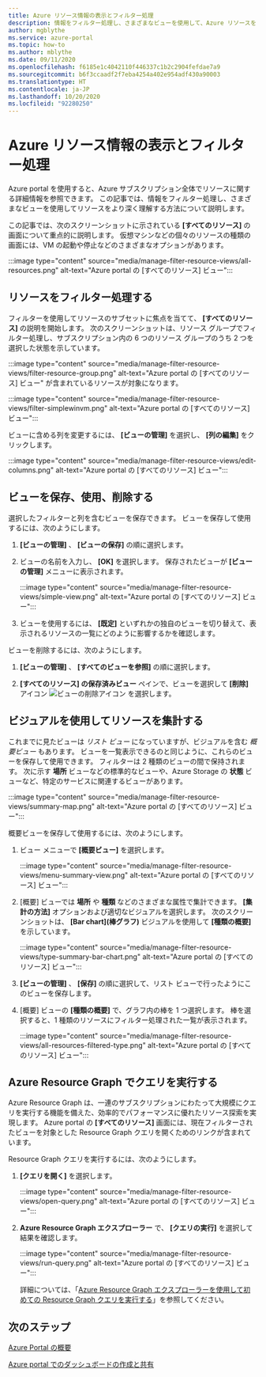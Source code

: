 ```yaml
---
title: Azure リソース情報の表示とフィルター処理
description: 情報をフィルター処理し、さまざまなビューを使用して、Azure リソースをより深く理解します。
author: mgblythe
ms.service: azure-portal
ms.topic: how-to
ms.author: mblythe
ms.date: 09/11/2020
ms.openlocfilehash: f6185e1c4042110f446337c1b2c2904fefdae7a9
ms.sourcegitcommit: b6f3ccaadf2f7eba4254a402e954adf430a90003
ms.translationtype: HT
ms.contentlocale: ja-JP
ms.lasthandoff: 10/20/2020
ms.locfileid: "92280250"
---
```

# <a name="view-and-filter-azure-resource-information"></a>Azure リソース情報の表示とフィルター処理

Azure portal を使用すると、Azure サブスクリプション全体でリソースに関する詳細情報を参照できます。 この記事では、情報をフィルター処理し、さまざまなビューを使用してリソースをより深く理解する方法について説明します。

この記事では、次のスクリーンショットに示されている **[すべてのリソース]** の画面について重点的に説明します。 仮想マシンなどの個々のリソースの種類の画面には、VM の起動や停止などのさまざまなオプションがあります。

:::image type="content" source="media/manage-filter-resource-views/all-resources.png" alt-text="Azure portal の [すべてのリソース] ビュー":::

## <a name="filter-resources"></a>リソースをフィルター処理する

フィルターを使用してリソースのサブセットに焦点を当てて、 **[すべてのリソース]** の説明を開始します。 次のスクリーンショットは、リソース グループでフィルター処理し、サブスクリプション内の 6 つのリソース グループのうち 2 つを選択した状態を示しています。

:::image type="content" source="media/manage-filter-resource-views/filter-resource-group.png" alt-text="Azure portal の [すべてのリソース] ビュー" が含まれているリソースが対象になります。

:::image type="content" source="media/manage-filter-resource-views/filter-simplewinvm.png" alt-text="Azure portal の [すべてのリソース] ビュー":::

ビューに含める列を変更するには、 **[ビューの管理]** を選択し、 **[列の編集]** をクリックします。

:::image type="content" source="media/manage-filter-resource-views/edit-columns.png" alt-text="Azure portal の [すべてのリソース] ビュー":::

## <a name="save-use-and-delete-views"></a>ビューを保存、使用、削除する

選択したフィルターと列を含むビューを保存できます。 ビューを保存して使用するには、次のようにします。

1. **[ビューの管理]** 、 **[ビューの保存]** の順に選択します。

1. ビューの名前を入力し、 **[OK]** を選択します。 保存されたビューが **[ビューの管理]** メニューに表示されます。

    :::image type="content" source="media/manage-filter-resource-views/simple-view.png" alt-text="Azure portal の [すべてのリソース] ビュー":::

1. ビューを使用するには、 **[既定]** といずれかの独自のビューを切り替えて、表示されるリソースの一覧にどのように影響するかを確認します。

ビューを削除するには、次のようにします。

1. **[ビューの管理]** 、 **[すべてのビューを参照]** の順に選択します。

1. **[すべてのリソース] の保存済みビュー** ペインで、ビューを選択して **[削除]** アイコン ![ビューの削除アイコン](media/manage-filter-resource-views/icon-delete.png) を選択します。

## <a name="summarize-resources-with-visuals"></a>ビジュアルを使用してリソースを集計する

これまでに見たビューは _リスト ビュー_ になっていますが、ビジュアルを含む _概要ビュー_ もあります。 ビューを一覧表示できるのと同じように、これらのビューを保存して使用できます。 フィルターは 2 種類のビューの間で保持されます。 次に示す **場所** ビューなどの標準的なビューや、Azure Storage の **状態** ビューなど、特定のサービスに関連するビューがあります。

:::image type="content" source="media/manage-filter-resource-views/summary-map.png" alt-text="Azure portal の [すべてのリソース] ビュー":::

概要ビューを保存して使用するには、次のようにします。

1. ビュー メニューで **[概要ビュー]** を選択します。

    :::image type="content" source="media/manage-filter-resource-views/menu-summary-view.png" alt-text="Azure portal の [すべてのリソース] ビュー":::

1. [概要] ビューでは **場所** や **種類** などのさまざまな属性で集計できます。 **[集計の方法]** オプションおよび適切なビジュアルを選択します。 次のスクリーンショットは、 **[Bar chart]\(棒グラフ\)** ビジュアルを使用して **[種類の概要]** を示しています。

    :::image type="content" source="media/manage-filter-resource-views/type-summary-bar-chart.png" alt-text="Azure portal の [すべてのリソース] ビュー":::

1. **[ビューの管理]** 、 **[保存]** の順に選択して、リスト ビューで行ったようにこのビューを保存します。

1. [概要] ビューの **[種類の概要]** で、グラフ内の棒を 1 つ選択します。 棒を選択すると、1 種類のリソースにフィルター処理された一覧が表示されます。

    :::image type="content" source="media/manage-filter-resource-views/all-resources-filtered-type.png" alt-text="Azure portal の [すべてのリソース] ビュー":::

## <a name="run-queries-in-azure-resource-graph"></a>Azure Resource Graph でクエリを実行する

Azure Resource Graph は、一連のサブスクリプションにわたって大規模にクエリを実行する機能を備えた、効率的でパフォーマンスに優れたリソース探索を実現します。 Azure portal の **[すべてのリソース]** 画面には、現在フィルターされたビューを対象とした Resource Graph クエリを開くためのリンクが含まれています。

Resource Graph クエリを実行するには、次のようにします。

1. **[クエリを開く]** を選択します。

    :::image type="content" source="media/manage-filter-resource-views/open-query.png" alt-text="Azure portal の [すべてのリソース] ビュー":::

1. **Azure Resource Graph エクスプローラー** で、 **[クエリの実行]** を選択して結果を確認します。

    :::image type="content" source="media/manage-filter-resource-views/run-query.png" alt-text="Azure portal の [すべてのリソース] ビュー":::

    詳細については、「[Azure Resource Graph エクスプローラーを使用して初めての Resource Graph クエリを実行する](../governance/resource-graph/first-query-portal.md)」を参照してください。

## <a name="next-steps"></a>次のステップ

[Azure Portal の概要](azure-portal-overview.md)

[Azure portal でのダッシュボードの作成と共有](azure-portal-dashboards.md)
